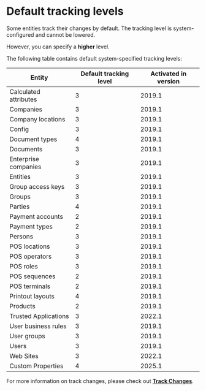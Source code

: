 # Default tracking levels

Some entities track their changes by default. The tracking level is system-configured and cannot be lowered. 

However, you can specify a **higher** level.

The following table contains default system-specified tracking levels:

| Entity | Default tracking level | Activated in version |
| -- | ------------------------------- | ---------------------------------------------|
| Calculated attributes | 3 | 2019.1 |
| Companies | 3 | 2019.1 |
| Company locations | 3 | 2019.1 |
| Config | 3 | 2019.1 |
| Document types | 4 | 2019.1 |
| Documents | 3 | 2019.1 |
| Enterprise companies | 3 | 2019.1 |
| Entities | 3 | 2019.1 |
| Group access keys | 3 | 2019.1 |
| Groups | 3 | 2019.1 |
| Parties | 4 | 2019.1 |
| Payment accounts | 2 | 2019.1 |
| Payment types | 2 | 2019.1 |
| Persons | 3 | 2019.1 |
| POS locations | 3 | 2019.1 |
| POS operators | 3 | 2019.1 |
| POS roles | 3 | 2019.1 |
| POS sequences | 2 | 2019.1 |
| POS terminals | 2 | 2019.1 |
| Printout layouts | 4 | 2019.1 |
| Products | 2 | 2019.1 |
| Trusted Applications | 3 | 2022.1 |
| User business rules | 3 | 2019.1 |
| User groups | 3 | 2019.1 |
| Users | 3 | 2019.1 |
| Web Sites | 3 | 2022.1 |
| Custom Properties | 4 | 2025.1|

For more information on track changes, please check out **[Track Changes](https://docs.erp.net/tech/advanced/data-objects/track-changes.html)**.
